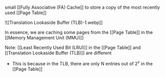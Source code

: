 small [[Fully Associative (FA) Cache]] to store a copy of the most recently used [[Page Table]]

![[Translation Lookaside Buffer (TLB)-1.webp]] 

In essence, we are caching some pages from the [[Page Table]] in the [[Memory Management Unit (MMU)]]

Note: [[Least Recently Used Bit (LRU)]] in the [[Page Table]] and [[Translation Lookaside Buffer (TLB)]] are different
- This is because in the TLB, there are only N entries out of $2^v$ in the [[Page Table]]
